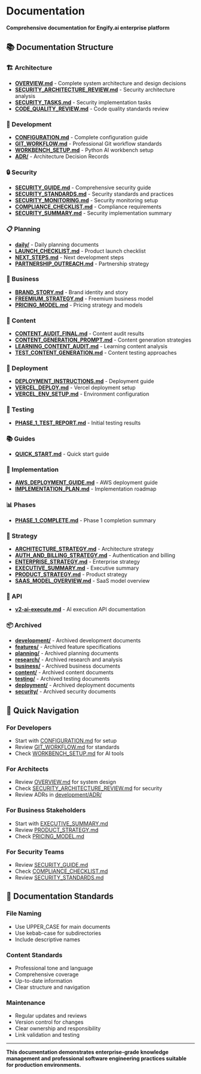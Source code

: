 # Documentation

**Comprehensive documentation for Engify.ai enterprise platform**

## 📚 Documentation Structure

### 🏗️ Architecture
- **[OVERVIEW.md](architecture/OVERVIEW.md)** - Complete system architecture and design decisions
- **[SECURITY_ARCHITECTURE_REVIEW.md](architecture/SECURITY_ARCHITECTURE_REVIEW.md)** - Security architecture analysis
- **[SECURITY_TASKS.md](architecture/SECURITY_TASKS.md)** - Security implementation tasks
- **[CODE_QUALITY_REVIEW.md](architecture/CODE_QUALITY_REVIEW.md)** - Code quality standards review

### 🚀 Development
- **[CONFIGURATION.md](development/CONFIGURATION.md)** - Complete configuration guide
- **[GIT_WORKFLOW.md](development/GIT_WORKFLOW.md)** - Professional Git workflow standards
- **[WORKBENCH_SETUP.md](development/WORKBENCH_SETUP.md)** - Python AI workbench setup
- **[ADR/](development/ADR/)** - Architecture Decision Records

### 🔒 Security
- **[SECURITY_GUIDE.md](security/SECURITY_GUIDE.md)** - Comprehensive security guide
- **[SECURITY_STANDARDS.md](security/SECURITY_STANDARDS.md)** - Security standards and practices
- **[SECURITY_MONITORING.md](security/SECURITY_MONITORING.md)** - Security monitoring setup
- **[COMPLIANCE_CHECKLIST.md](security/COMPLIANCE_CHECKLIST.md)** - Compliance requirements
- **[SECURITY_SUMMARY.md](security/SECURITY_SUMMARY.md)** - Security implementation summary

### 📋 Planning
- **[daily/](planning/daily/)** - Daily planning documents
- **[LAUNCH_CHECKLIST.md](planning/LAUNCH_CHECKLIST.md)** - Product launch checklist
- **[NEXT_STEPS.md](planning/NEXT_STEPS.md)** - Next development steps
- **[PARTNERSHIP_OUTREACH.md](planning/PARTNERSHIP_OUTREACH.md)** - Partnership strategy

### 💼 Business
- **[BRAND_STORY.md](business/BRAND_STORY.md)** - Brand identity and story
- **[FREEMIUM_STRATEGY.md](business/FREEMIUM_STRATEGY.md)** - Freemium business model
- **[PRICING_MODEL.md](business/PRICING_MODEL.md)** - Pricing strategy and models

### 📖 Content
- **[CONTENT_AUDIT_FINAL.md](content/CONTENT_AUDIT_FINAL.md)** - Content audit results
- **[CONTENT_GENERATION_PROMPT.md](content/CONTENT_GENERATION_PROMPT.md)** - Content generation strategies
- **[LEARNING_CONTENT_AUDIT.md](content/LEARNING_CONTENT_AUDIT.md)** - Learning content analysis
- **[TEST_CONTENT_GENERATION.md](content/TEST_CONTENT_GENERATION.md)** - Content testing approaches

### 🚀 Deployment
- **[DEPLOYMENT_INSTRUCTIONS.md](deployment/DEPLOYMENT_INSTRUCTIONS.md)** - Deployment guide
- **[VERCEL_DEPLOY.md](deployment/VERCEL_DEPLOY.md)** - Vercel deployment setup
- **[VERCEL_ENV_SETUP.md](deployment/VERCEL_ENV_SETUP.md)** - Environment configuration

### 🧪 Testing
- **[PHASE_1_TEST_REPORT.md](testing/PHASE_1_TEST_REPORT.md)** - Initial testing results

### 📚 Guides
- **[QUICK_START.md](guides/QUICK_START.md)** - Quick start guide

### 🔧 Implementation
- **[AWS_DEPLOYMENT_GUIDE.md](implementation/AWS_DEPLOYMENT_GUIDE.md)** - AWS deployment guide
- **[IMPLEMENTATION_PLAN.md](implementation/IMPLEMENTATION_PLAN.md)** - Implementation roadmap

### 📊 Phases
- **[PHASE_1_COMPLETE.md](phases/PHASE_1_COMPLETE.md)** - Phase 1 completion summary

### 🎯 Strategy
- **[ARCHITECTURE_STRATEGY.md](strategy/ARCHITECTURE_STRATEGY.md)** - Architecture strategy
- **[AUTH_AND_BILLING_STRATEGY.md](strategy/AUTH_AND_BILLING_STRATEGY.md)** - Authentication and billing
- **[ENTERPRISE_STRATEGY.md](strategy/ENTERPRISE_STRATEGY.md)** - Enterprise strategy
- **[EXECUTIVE_SUMMARY.md](strategy/EXECUTIVE_SUMMARY.md)** - Executive summary
- **[PRODUCT_STRATEGY.md](strategy/PRODUCT_STRATEGY.md)** - Product strategy
- **[SAAS_MODEL_OVERVIEW.md](strategy/SAAS_MODEL_OVERVIEW.md)** - SaaS model overview

### 🔌 API
- **[v2-ai-execute.md](api/v2-ai-execute.md)** - AI execution API documentation

### 📦 Archived
- **[development/](archived/development/)** - Archived development documents
- **[features/](archived/features/)** - Archived feature specifications
- **[planning/](archived/planning/)** - Archived planning documents
- **[research/](archived/research/)** - Archived research and analysis
- **[business/](archived/business/)** - Archived business documents
- **[content/](archived/content/)** - Archived content documents
- **[testing/](archived/testing/)** - Archived testing documents
- **[deployment/](archived/deployment/)** - Archived deployment documents
- **[security/](archived/security/)** - Archived security documents

## 🎯 Quick Navigation

### For Developers
- Start with [CONFIGURATION.md](development/CONFIGURATION.md) for setup
- Review [GIT_WORKFLOW.md](development/GIT_WORKFLOW.md) for standards
- Check [WORKBENCH_SETUP.md](development/WORKBENCH_SETUP.md) for AI tools

### For Architects
- Review [OVERVIEW.md](architecture/OVERVIEW.md) for system design
- Check [SECURITY_ARCHITECTURE_REVIEW.md](architecture/SECURITY_ARCHITECTURE_REVIEW.md) for security
- Review ADRs in [development/ADR/](development/ADR/)

### For Business Stakeholders
- Start with [EXECUTIVE_SUMMARY.md](strategy/EXECUTIVE_SUMMARY.md)
- Review [PRODUCT_STRATEGY.md](strategy/PRODUCT_STRATEGY.md)
- Check [PRICING_MODEL.md](business/PRICING_MODEL.md)

### For Security Teams
- Review [SECURITY_GUIDE.md](security/SECURITY_GUIDE.md)
- Check [COMPLIANCE_CHECKLIST.md](security/COMPLIANCE_CHECKLIST.md)
- Review [SECURITY_STANDARDS.md](security/SECURITY_STANDARDS.md)

## 📝 Documentation Standards

### File Naming
- Use UPPER_CASE for main documents
- Use kebab-case for subdirectories
- Include descriptive names

### Content Standards
- Professional tone and language
- Comprehensive coverage
- Up-to-date information
- Clear structure and navigation

### Maintenance
- Regular updates and reviews
- Version control for changes
- Clear ownership and responsibility
- Link validation and testing

---

**This documentation demonstrates enterprise-grade knowledge management and professional software engineering practices suitable for production environments.**
